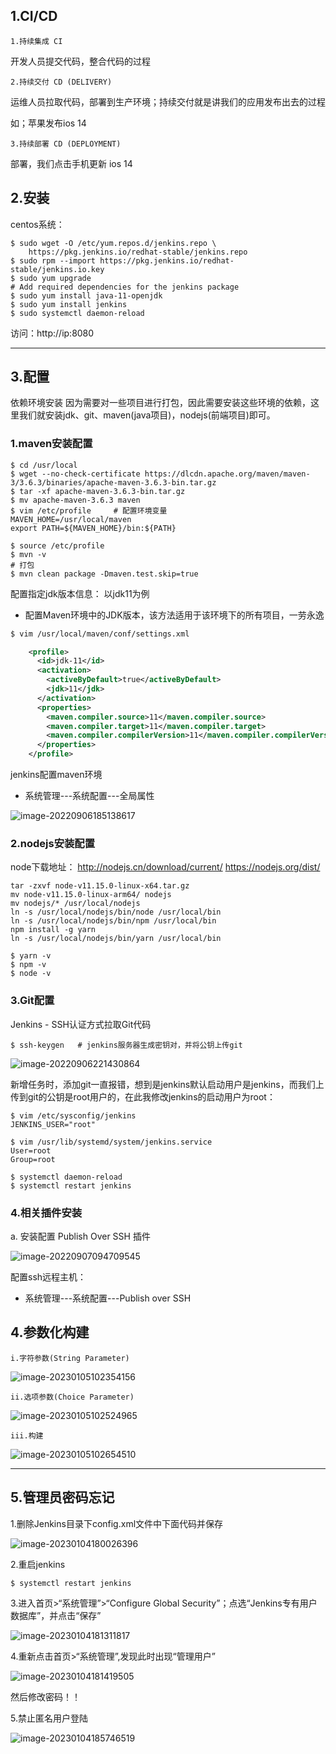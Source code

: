 ## 1.CI/CD

`1.持续集成 CI`

开发人员提交代码，整合代码的过程



`2.持续交付 CD (DELIVERY)`

运维人员拉取代码，部署到生产环境；持续交付就是讲我们的应用发布出去的过程

如；苹果发布ios 14



`3.持续部署 CD (DEPLOYMENT)`

部署，我们点击手机更新 ios 14

## 2.安装

centos系统：

```shell
$ sudo wget -O /etc/yum.repos.d/jenkins.repo \
    https://pkg.jenkins.io/redhat-stable/jenkins.repo
$ sudo rpm --import https://pkg.jenkins.io/redhat-stable/jenkins.io.key
$ sudo yum upgrade
# Add required dependencies for the jenkins package
$ sudo yum install java-11-openjdk
$ sudo yum install jenkins
$ sudo systemctl daemon-reload
```

访问：http://ip:8080

---



## 3.配置

依赖环境安装
因为需要对一些项目进行打包，因此需要安装这些环境的依赖，这里我们就安装jdk、git、maven(java项目)，nodejs(前端项目)即可。

### 1.maven安装配置

```shell
$ cd /usr/local
$ wget --no-check-certificate https://dlcdn.apache.org/maven/maven-3/3.6.3/binaries/apache-maven-3.6.3-bin.tar.gz
$ tar -xf apache-maven-3.6.3-bin.tar.gz
$ mv apache-maven-3.6.3 maven
$ vim /etc/profile     # 配置环境变量
MAVEN_HOME=/usr/local/maven
export PATH=${MAVEN_HOME}/bin:${PATH}

$ source /etc/profile
$ mvn -v
# 打包
$ mvn clean package -Dmaven.test.skip=true
```

配置指定jdk版本信息：  以jdk11为例

- 配置Maven环境中的JDK版本，该方法适用于该环境下的所有项目，一劳永逸

```xml
$ vim /usr/local/maven/conf/settings.xml

    <profile>
      <id>jdk-11</id>
      <activation>
        <activeByDefault>true</activeByDefault>
        <jdk>11</jdk>
      </activation>
      <properties>
        <maven.compiler.source>11</maven.compiler.source>
        <maven.compiler.target>11</maven.compiler.target>
        <maven.compiler.compilerVersion>11</maven.compiler.compilerVersion>
      </properties>
    </profile>
```

jenkins配置maven环境

- 系统管理---系统配置---全局属性

![image-20220906185138617](D:\Tech\linux\Ronnie\.assets\image-20220906185138617.png)

### 2.nodejs安装配置

node下载地址：
http://nodejs.cn/download/current/
https://nodejs.org/dist/

```
tar -zxvf node-v11.15.0-linux-x64.tar.gz
mv node-v11.15.0-linux-arm64/ nodejs
mv nodejs/* /usr/local/nodejs
ln -s /usr/local/nodejs/bin/node /usr/local/bin
ln -s /usr/local/nodejs/bin/npm /usr/local/bin
npm install -g yarn
ln -s /usr/local/nodejs/bin/yarn /usr/local/bin

$ yarn -v
$ npm -v
$ node -v

```

### 3.Git配置

Jenkins - SSH认证方式拉取Git代码

```shell
$ ssh-keygen   # jenkins服务器生成密钥对，并将公钥上传git
```

![image-20220906221430864](D:\Tech\linux\Ronnie\.assets\image-20220906221430864.png)

新增任务时，添加git一直报错，想到是jenkins默认启动用户是jenkins，而我们上传到git的公钥是root用户的，在此我修改jenkins的启动用户为root：

```shell
$ vim /etc/sysconfig/jenkins
JENKINS_USER="root"

$ vim /usr/lib/systemd/system/jenkins.service
User=root
Group=root

$ systemctl daemon-reload
$ systemctl restart jenkins
```

### 4.相关插件安装

a. 安装配置 Publish Over SSH 插件

![image-20220907094709545](D:\Tech\linux\Ronnie\.assets\image-20220907094709545.png)

配置ssh远程主机：

- 系统管理---系统配置---Publish over SSH

  

  

## 4.参数化构建

`i.字符参数(String Parameter)`

![image-20230105102354156](C:\Users\ronnie\AppData\Roaming\Typora\typora-user-images\image-20230105102354156.png)

`ii.选项参数(Choice Parameter)`

![image-20230105102524965](C:\Users\ronnie\AppData\Roaming\Typora\typora-user-images\image-20230105102524965.png)

`iii.构建`

![image-20230105102654510](C:\Users\ronnie\AppData\Roaming\Typora\typora-user-images\image-20230105102654510.png)

---



## 5.管理员密码忘记

1.删除Jenkins目录下config.xml文件中下面代码并保存

![image-20230104180026396](C:\Users\ronnie\AppData\Roaming\Typora\typora-user-images\image-20230104180026396.png)

2.重启jenkins

```shell
$ systemctl restart jenkins
```

3.进入首页>“系统管理”>“Configure Global Security”；点选“Jenkins专有用户数据库”，并点击“保存”

![image-20230104181311817](C:\Users\ronnie\AppData\Roaming\Typora\typora-user-images\image-20230104181311817.png)

4.重新点击首页>“系统管理”,发现此时出现“管理用户”

![image-20230104181419505](C:\Users\ronnie\AppData\Roaming\Typora\typora-user-images\image-20230104181419505.png)

然后修改密码！！

5.禁止匿名用户登陆

![image-20230104185746519](C:\Users\ronnie\AppData\Roaming\Typora\typora-user-images\image-20230104185746519.png)


